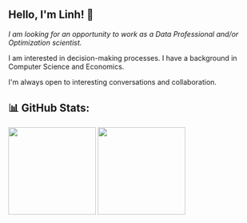 ## Hello, I'm Linh! 👋 

*I am looking for an opportunity to work as a Data Professional and/or Optimization scientist.*

I am interested in decision-making processes. I have a background in Computer Science and Economics.

I'm always open to interesting conversations and collaboration.

## 📊 GitHub Stats:
<p aligh="left">
  <img height="175px" src="https://github-readme-stats-coral-phi-94.vercel.app/api?username=hdlinhnguyen&custom_title=Github%20Stats&show_icons=true&rank_icon=github&theme=midnight-purple" />
  <img height="175px" src="https://github-readme-stats-coral-phi-94.vercel.app/api/top-langs/?username=hdlinhnguyen&layout=compact&theme=midnight-purple" />
</p>





